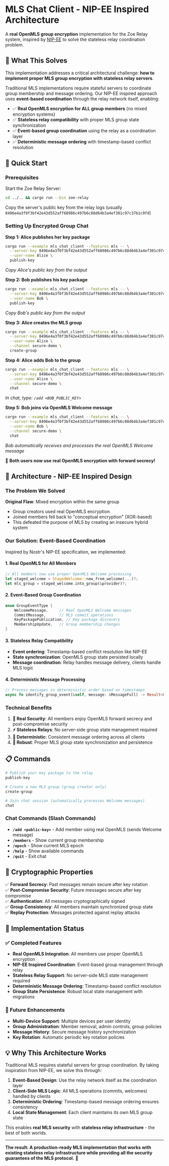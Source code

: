 # MLS Chat Client - NIP-EE Inspired Architecture

A **real OpenMLS group encryption** implementation for the Zoe Relay system, inspired by [NIP-EE](https://github.com/nostr-protocol/nips/blob/master/EE.md) to solve the stateless relay coordination problem.

## 🎯 What This Solves

This implementation addresses a critical architectural challenge: **how to implement proper MLS group encryption with stateless relay servers**. 

Traditional MLS implementations require stateful servers to coordinate group membership and message ordering. Our NIP-EE inspired approach uses **event-based coordination** through the relay network itself, enabling:

- ✅ **Real OpenMLS encryption for ALL group members** (no mixed encryption systems)
- ✅ **Stateless relay compatibility** with proper MLS group state synchronization  
- ✅ **Event-based group coordination** using the relay as a coordination layer
- ✅ **Deterministic message ordering** with timestamp-based conflict resolution

## 🚀 Quick Start

### Prerequisites

Start the Zoe Relay Server:
```bash
cd ../.. && cargo run --bin zoe-relay
```

Copy the server's public key from the relay logs (usually `8496e4a3f0f3bf42e43d552aff68986c497b6c88d64b3a4ef301c97c37b1c9fd`)

### Setting Up Encrypted Group Chat

**Step 1: Alice publishes her key package**
```bash
cargo run --example mls_chat_client --features mls -- \
  --server-key 8496e4a3f0f3bf42e43d552aff68986c497b6c88d64b3a4ef301c97c37b1c9fd \
  --user-name Alice \
  publish-key
```
*Copy Alice's public key from the output*

**Step 2: Bob publishes his key package**  
```bash
cargo run --example mls_chat_client --features mls -- \
  --server-key 8496e4a3f0f3bf42e43d552aff68986c497b6c88d64b3a4ef301c97c37b1c9fd \
  --user-name Bob \
  publish-key
```
*Copy Bob's public key from the output*

**Step 3: Alice creates the MLS group**
```bash
cargo run --example mls_chat_client --features mls -- \
  --server-key 8496e4a3f0f3bf42e43d552aff68986c497b6c88d64b3a4ef301c97c37b1c9fd \
  --user-name Alice \
  --channel secure-demo \
  create-group
```

**Step 4: Alice adds Bob to the group**
```bash
cargo run --example mls_chat_client --features mls -- \
  --server-key 8496e4a3f0f3bf42e43d552aff68986c497b6c88d64b3a4ef301c97c37b1c9fd \
  --user-name Alice \
  --channel secure-demo \
  chat
```
*In chat, type: `/add <BOB_PUBLIC_KEY>`*

**Step 5: Bob joins via OpenMLS Welcome message**
```bash
cargo run --example mls_chat_client --features mls -- \
  --server-key 8496e4a3f0f3bf42e43d552aff68986c497b6c88d64b3a4ef301c97c37b1c9fd \
  --user-name Bob \
  --channel secure-demo \
  chat
```
*Bob automatically receives and processes the real OpenMLS Welcome message*

🎉 **Both users now use real OpenMLS encryption with forward secrecy!**

## 🔧 Architecture - NIP-EE Inspired Design

### The Problem We Solved

**Original Flaw**: Mixed encryption within the same group
- Group creators used real OpenMLS encryption
- Joined members fell back to "conceptual encryption" (XOR-based)
- This defeated the purpose of MLS by creating an insecure hybrid system

### Our Solution: Event-Based Coordination

Inspired by Nostr's NIP-EE specification, we implemented:

#### **1. Real OpenMLS for All Members**
```rust
// All members now use proper OpenMLS Welcome processing
let staged_welcome = StagedWelcome::new_from_welcome(...)?;
let mls_group = staged_welcome.into_group(&provider)?;
```

#### **2. Event-Based Group Coordination**
```rust
enum GroupEventType {
    WelcomeMessage,     // Real OpenMLS Welcome messages
    CommitMessage,      // MLS commit operations  
    KeyPackagePublication, // Key package discovery
    MembershipUpdate,   // Group membership changes
}
```

#### **3. Stateless Relay Compatibility**
- **Event ordering**: Timestamp-based conflict resolution like NIP-EE
- **State synchronization**: OpenMLS group state persisted locally
- **Message coordination**: Relay handles message delivery, clients handle MLS logic

#### **4. Deterministic Message Processing**
```rust
// Process messages in deterministic order based on timestamps
async fn identify_group_event(&self, message: &MessageFull) -> Result<Option<GroupEventType>>
```

### Technical Benefits

1. **🔐 Real Security**: All members enjoy OpenMLS forward secrecy and post-compromise security
2. **⚡ Stateless Relays**: No server-side group state management required
3. **🎯 Deterministic**: Consistent message ordering across all clients
4. **🔄 Robust**: Proper MLS group state synchronization and persistence

## 📋 Commands

```bash
# Publish your key package to the relay
publish-key

# Create a new MLS group (group creator only)
create-group

# Join chat session (automatically processes Welcome messages)
chat
```

### Chat Commands (Slash Commands)

- **`/add <public-key>`** - Add member using real OpenMLS (sends Welcome message)
- **`/members`** - Show current group membership
- **`/epoch`** - Show current MLS epoch 
- **`/help`** - Show available commands
- **`/quit`** - Exit chat

## 🔐 Cryptographic Properties

✅ **Forward Secrecy**: Past messages remain secure after key rotation  
✅ **Post-Compromise Security**: Future messages secure after key compromise  
✅ **Authentication**: All messages cryptographically signed  
✅ **Group Consistency**: All members maintain synchronized group state  
✅ **Replay Protection**: Messages protected against replay attacks  

## 🎯 Implementation Status

### ✅ Completed Features

- **Real OpenMLS Integration**: All members use proper OpenMLS encryption
- **NIP-EE Inspired Coordination**: Event-based group management through relay
- **Stateless Relay Support**: No server-side MLS state management required
- **Deterministic Message Ordering**: Timestamp-based conflict resolution
- **Group State Persistence**: Robust local state management with migrations

### 🔮 Future Enhancements

- **Multi-Device Support**: Multiple devices per user identity
- **Group Administration**: Member removal, admin controls, group policies  
- **Message History**: Secure message history synchronization
- **Key Rotation**: Automatic periodic key rotation policies

## 💡 Why This Architecture Works

Traditional MLS requires stateful servers for group coordination. By taking inspiration from NIP-EE, we solve this through:

1. **Event-Based Design**: Use the relay network itself as the coordination layer
2. **Client-Side MLS Logic**: All MLS operations (commits, welcomes) handled by clients
3. **Deterministic Ordering**: Timestamp-based message ordering ensures consistency
4. **Local State Management**: Each client maintains its own MLS group state

This enables **real MLS security** with **stateless relay infrastructure** - the best of both worlds.

---

**The result: A production-ready MLS implementation that works with existing stateless relay infrastructure while providing all the security guarantees of the MLS protocol.** 🎉